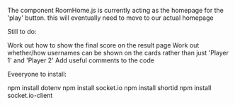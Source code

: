 The component RoomHome.js is currently acting as the homepage for the 'play' button. this will eventually need to move to our actual homepage

Still to do:

Work out how to show the final score on the result page
Work out whether/how usernames can be shown on the cards rather than just 'Player 1' and 'Player 2'
Add useful comments to the code


Eveeryone to install:

npm install dotenv
npm install socket.io
npm install shortid
npm install socket.io-client
